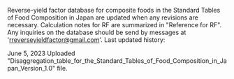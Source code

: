 Reverse-yield factor database for composite foods in the Standard Tables of Food Composition in Japan are updated when any revisions are necessary. Calculation notes for RF are summarized in "Reference for RF". Any inquiries on the database should be send by messages at 'rreverseyieldfactor@gmail.com'.
Last updated history:

June 5, 2023
Uploaded "Disaggregation_table_for_the_Standard_Tables_of_Food_Composition_in_Japan_Version_1.0" file.
